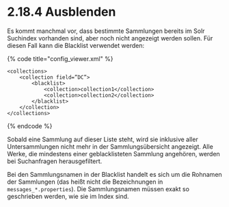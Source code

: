 # 2.18.4 Ausblenden

Es kommt manchmal vor, dass bestimmte Sammlungen bereits im Solr Suchindex vorhanden sind, aber noch nicht angezeigt werden sollen. Für diesen Fall kann die Blacklist verwendet werden:

{% code title="config\_viewer.xml" %}
```markup
<collections>
    <collection field=”DC”>
        <blacklist>
            <collection>collection1</collection>
            <collection>collection2</collection>
        </blacklist>
    </collection>
</collections>
```
{% endcode %}

Sobald eine Sammlung auf dieser Liste steht, wird sie inklusive aller Untersammlungen nicht mehr in der Sammlungsübersicht angezeigt. Alle Werke, die mindestens einer geblacklisteten Sammlung angehören, werden bei Suchanfragen herausgefiltert. 

Bei den Sammlungsnamen in der Blacklist handelt es sich um die Rohnamen der Sammlungen \(das heißt nicht die Bezeichnungen in `messages_*.properties`\). Die Sammlungsnamen müssen exakt so geschrieben werden, wie sie im Index sind.

